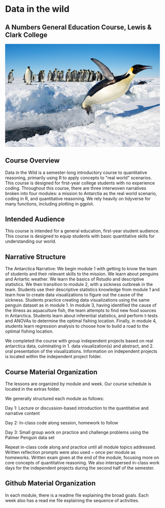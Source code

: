 # Data in the wild

## A Numbers General Education Course, Lewis & Clark College

[![An emperor penguin jumping out of the water onto ice in Antarctica, photo by Christopher Michel.](penguin_water.jpg)](https://commons.wikimedia.org/wiki/File:Penguin_in_Antarctica_jumping_out_of_the_water.jpg)

## Course Overview

Data in the Wild is a semester-long introductory course to quantitative reasoning, primarily using R to apply concepts to "real world" scenarios. This course is designed for first-year college students with no experience coding. Throughout this course, there are three interwoven narratives broken into four modules: a mission to Antarctia as the real world scenario, coding in R, and quantitative reasoning. We rely heavily on tidyverse for many functions, including plotting in ggplot. 

## Intended Audience

This course is intended for a general education, first-year student audience. This course is designed to equip students with basic quantitative skills for understanding our world.

## Narrative Structure

The Antarctica Narrative: We begin module 1 with getting to know the team of students and their relevant skills to the mission. We learn about penguins and Antartic weather. We learn the basics of Rstudio and descriptive statistics. We then transition to module 2, with a sickness outbreak in the team. Students use their descriptive statistics knowledge from module 1 and learn how to create data visualizations to figure out the cause of the sickness. Students practice creating data visualizations using the same penguin dataset as in module 1. In module 3, having identified the cause of the illness as aquaculture fish, the team attempts to find new food sources in Antarctica. Students learn about inferential statistics, and perform t-tests and ANOVAs to determine the optimal fishing location. Finally, in module 4, students learn regression analysis to choose how to build a road to the optimal fishing location.

We completed the course with group independent projects based on real antarctica data, culminating in 1. data visualization(s) and abstract, and 2. oral presentation of the visualizations. Information on independent projects is located within the independent project folder.

## Course Material Organization

The lessons are organized by module and week. Our course schedule is located in the extras folder.

We generally structured each module as follows:

Day 1: Lecture or discussion-based introduction to the quantitative and narrative content

Day 2: In-class code along session, homework to follow

Day 3: Small group work on practice and challenge problems using the Palmer Penguin data set

Repeat in-class code along and practice until all module topics addressed. Written reflection prompts were also used ~ once per module as homeworks. Written exam given at the end of the module, focusing more on core concepts of quantitative reasoning. We also interspersed in-class work days for the independent projects during the second half of the semester.

## Github Material Organization 
In each module, there is a readme file explaining the broad goals. Each week also has a read me file explaining the sequence of activities.
